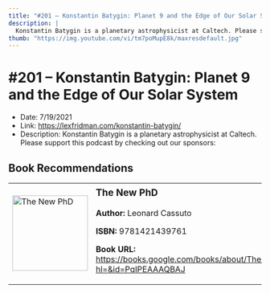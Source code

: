 ```yaml
---
title: "#201 – Konstantin Batygin: Planet 9 and the Edge of Our Solar System"
description: |
  Konstantin Batygin is a planetary astrophysicist at Caltech. Please support this podcast by checking out our sponsors:"
thumb: "https://img.youtube.com/vi/tm7poMupE8k/maxresdefault.jpg"
---
```


# #201 – Konstantin Batygin: Planet 9 and the Edge of Our Solar System

  - Date: 7/19/2021
  - Link: https://lexfridman.com/konstantin-batygin/
  - Description: Konstantin Batygin is a planetary astrophysicist at Caltech. Please support this podcast by checking out our sponsors:

## Book Recommendations

<table style="border: none;"><tr style="border: none;"><td style="border: none;"><img src="https://books.google.com/books/content?id=PqIPEAAAQBAJ&printsec=frontcover&img=1&zoom=1&edge=curl&source=gbs_api" alt="The New PhD" width="150" style="vertical-align: top;"></td><td style="border: none; vertical-align: top;"><h3 style='margin-top: 5'>The New PhD</h3><p><strong>Author:</strong> Leonard Cassuto</p><p><strong>ISBN:</strong> 9781421439761</p><p><strong>Book URL:</strong> <a href="https://books.google.com/books/about/The_New_PhD.html?hl=&id=PqIPEAAAQBAJ">https://books.google.com/books/about/The_New_PhD.html?hl=&id=PqIPEAAAQBAJ</a></p></td></tr></table>
